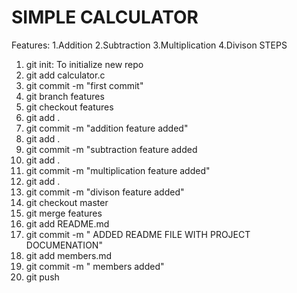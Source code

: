 SIMPLE CALCULATOR
==================
Features:
1.Addition
2.Subtraction
3.Multiplication
4.Divison
STEPS 
1. git init: To initialize new repo
2. git add calculator.c
3. git commit -m "first commit"
4. git branch features
5. git checkout features
6. git add .
7. git commit -m "addition feature added"
8. git add .
9. git commit -m "subtraction feature added
10. git add .
11. git commit -m "multiplication feature added"
12. git add .
13. git commit -m "divison feature added"
14. git checkout master
15. git merge features
16. git add README.md
17. git commit -m " ADDED README FILE WITH PROJECT DOCUMENATION"
18. git add members.md
19. git commit -m " members added"
20. git push

